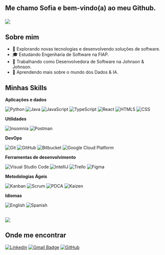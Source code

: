 <h2 align="left">Me chamo Sofia e bem-vindo(a) ao meu Github.</h2>

###

![](https://komarev.com/ghpvc/?username=sofiasawczenko&color=006bed)

###

## Sobre mim

- 🤔 Explorando novas tecnologias e desenvolvendo soluções de software.
- 🎓 Estudando Engenharia de Software na FIAP.
- 💼 Trabalhando como Desenvolvedora de Software na Johnson & Johnson.
- 🌱 Aprendendo mais sobre o mundo dos Dados & IA.

## Minhas Skills

**Aplicações e dados**

![Python](https://img.shields.io/badge/-Python-333333?style=flat&logo=python)
![Java](https://img.shields.io/badge/-Java-333333?style=flat&logo=java&logoColor=007396)
![JavaScript](https://img.shields.io/badge/-JavaScript-333333?style=flat&logo=javascript)
![TypeScript](https://img.shields.io/badge/-TypeScript-333333?style=flat&logo=typescript)
![React](https://img.shields.io/badge/-React-333333?style=flat&logo=react)
![HTML5](https://img.shields.io/badge/-HTML5-333333?style=flat&logo=HTML5)
![CSS](https://img.shields.io/badge/-CSS-333333?style=flat&logo=CSS3&logoColor=1572B6)

**Utilidades**

![Insomnia](https://img.shields.io/badge/-Insomnia-333333?style=flat&logo=insomnia)
![Postman](https://img.shields.io/badge/-Postman-333333?style=flat&logo=postman)

**DevOps**

![Git](https://img.shields.io/badge/-Git-333333?style=flat&logo=git)
![GitHub](https://img.shields.io/badge/-GitHub-333333?style=flat&logo=github)
![Bitbucket](https://img.shields.io/badge/-Bitbucket-333333?style=flat&logo=bitbucket)
![Google Cloud Platform](https://img.shields.io/badge/-Google%20Cloud%20Platform-333333?style=flat&logo=google-cloud)

**Ferramentas de desenvolvimento**

![Visual Studio Code](https://img.shields.io/badge/-Visual%20Studio%20Code-333333?style=flat&logo=visual-studio-code&logoColor=007ACC)
![IntelliJ](https://img.shields.io/badge/-IntelliJ%20IDEA-333333?style=flat&logo=intellij-idea&logoColor=2C2255)
![Trello](https://img.shields.io/badge/-Trello-333333?style=flat&logo=trello&logoColor=007ACC)
![Figma](https://img.shields.io/badge/-Figma-333333?style=flat&logo=figma&logoColor=007ACC)

**Metodologias Ágeis**

![Kanban](https://img.shields.io/badge/-Kanban-333333?style=flat)
![Scrum](https://img.shields.io/badge/-Scrum-333333?style=flat)
![PDCA](https://img.shields.io/badge/-PDCA-333333?style=flat)
![Kaizen](https://img.shields.io/badge/-Kaizen-333333?style=flat)

**Idiomas**

![English](https://img.shields.io/badge/-English%20(Proficient)-333333?style=flat)
![Spanish](https://img.shields.io/badge/-Spanish%20(Proficient)-333333?style=flat)

<br/>

<a href="https://github.com/sofiasawczenko" title="Perfil da Sofia">
  <img src="https://github-readme-stats.vercel.app/api/top-langs/?username=sofiasawczenko&theme=dark&hide_border=false&include_all_commits=true&count_private=true&layout=compact" />
</a>

## Onde me encontrar

[![Linkedin](https://img.shields.io/badge/-sofiasawczenko-blue?style=flat-square&logo=Linkedin&logoColor=white&link=https://www.linkedin.com/in/sofia-sawczenko/)](https://www.linkedin.com/in/sofia-sawczenko/)
[![Gmail Badge](https://img.shields.io/badge/-sofiawko@gmail.com-006bed?style=flat-square&logo=Gmail&logoColor=white&link=mailto:sofiawko@gmail.com)](mailto:sofiawko@gmail.com)
[![GitHub](https://img.shields.io/github/followers/sofiasawczenko?label=follow&style=social)](https://github.com/sofiasawczenko)
